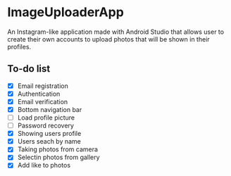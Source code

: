# ImageUploaderApp

An Instagram-like application made with Android Studio that allows user to create their own accounts to upload photos that will be shown in their profiles.

## To-do list

- [x] Email registration
- [x] Authentication
- [x] Email verification
- [x] Bottom navigation bar
- [ ] Load profile picture
- [ ] Password recovery 
- [x] Showing users profile
- [x] Users seach by name
- [x] Taking photos from camera
- [x] Selectin photos from gallery
- [x] Add like to photos
